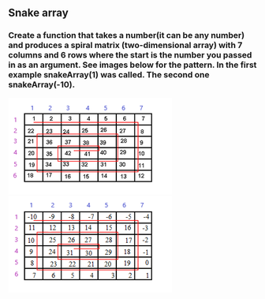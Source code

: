 ## Snake array

### Create a function that takes a number(it can be any number) and produces a spiral matrix (two-dimensional array) with 7 columns and 6 rows where the start is the number you passed in as an argument. See images below for the pattern. In the first example snakeArray(1) was called. The second one snakeArray(-10).

![snake-array-example](./snake-array-example.PNG) ![snake-array-example2](./snake-array-example2.PNG)



